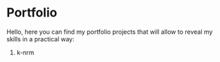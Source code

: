 # Portfolio
Hello, here you can find my portfolio projects that will allow to reveal my skills in a practical way:
1. k-nrm

